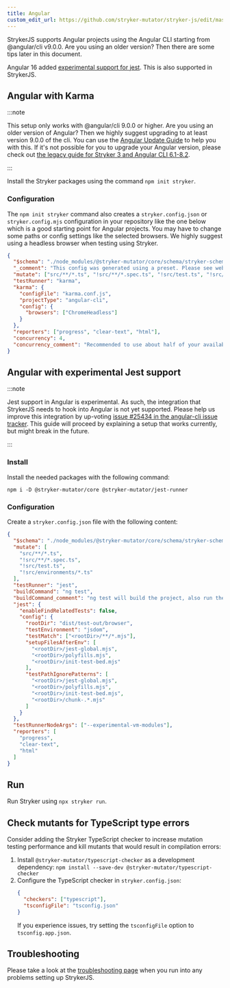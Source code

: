 ```yaml
---
title: Angular
custom_edit_url: https://github.com/stryker-mutator/stryker-js/edit/master/docs/guides/angular.md
---
```


StrykerJS supports Angular projects using the Angular CLI starting from @angular/cli v9.0.0. Are you using an older version? Then there are some tips later in this document.

Angular 16 added [experimental support for jest](https://blog.angular.io/angular-v16-is-here-4d7a28ec680d#1048). This is also supported in StrykerJS.


## Angular with Karma

:::note 

This setup only works with @angular/cli 9.0.0 or higher. Are you using an older version of Angular? Then we highly suggest upgrading to at least version 9.0.0 of the cli. You can use the [Angular Update Guide](https://update.angular.io/) to help you with this. If it's not possible for you to upgrade your Angular version, please check out [the legacy guide for Stryker 3 and Angular CLI 6.1-8.2](./legacy/stryker-3/angular.md).

:::

Install the Stryker packages using the command `npm init stryker`.

### Configuration

The `npm init stryker` command also creates a `stryker.config.json` or `stryker.config.mjs` configuration in your repository
like the one below which is a good starting point for Angular projects.
You may have to change some paths or config settings like the selected browsers.
We highly suggest using a headless browser when testing using Stryker.

```json
{
  "$schema": "./node_modules/@stryker-mutator/core/schema/stryker-schema.json",
  "_comment": "This config was generated using a preset. Please see website for more information: https://stryker-mutator.io/docs/stryker-js/guides/angular",
  "mutate": ["src/**/*.ts", "!src/**/*.spec.ts", "!src/test.ts", "!src/environments/*.ts"],
  "testRunner": "karma",
  "karma": {
    "configFile": "karma.conf.js",
    "projectType": "angular-cli",
    "config": {
      "browsers": ["ChromeHeadless"]
    }
  },
  "reporters": ["progress", "clear-text", "html"],
  "concurrency": 4,
  "concurrency_comment": "Recommended to use about half of your available cores when running stryker with angular"
}
```

## Angular with experimental Jest support

:::note

Jest support in Angular is experimental. As such, the integration that StrykerJS needs to hook into Angular is not yet supported. Please help us improve this integration by up-voting [issue #25434 in the angular-cli issue tracker](https://github.com/angular/angular-cli/issues/25434). This guide will proceed by explaining a setup that works currently, but might break in the future.

:::

### Install

Install the needed packages with the following command: 

```shell
npm i -D @stryker-mutator/core @stryker-mutator/jest-runner
```

### Configuration

Create a `stryker.config.json` file with the following content:

```json
{
  "$schema": "./node_modules/@stryker-mutator/core/schema/stryker-schema.json",
  "mutate": [
    "src/**/*.ts",
    "!src/**/*.spec.ts",
    "!src/test.ts",
    "!src/environments/*.ts"
  ],
  "testRunner": "jest",
  "buildCommand": "ng test",
  "buildCommand_comment": "ng test will build the project, also run the tests once. Please up-vote this issue to improve this behavior: https://github.com/angular/angular-cli/issues/25434",
  "jest": {
    "enableFindRelatedTests": false,
    "config": {
      "rootDir": "dist/test-out/browser",
      "testEnvironment": "jsdom",
      "testMatch": ["<rootDir>/**/*.mjs"],
      "setupFilesAfterEnv": [
        "<rootDir>/jest-global.mjs",
        "<rootDir>/polyfills.mjs",
        "<rootDir>/init-test-bed.mjs"
      ],
      "testPathIgnorePatterns": [
        "<rootDir>/jest-global.mjs",
        "<rootDir>/polyfills.mjs",
        "<rootDir>/init-test-bed.mjs",
        "<rootDir>/chunk-.*.mjs"
      ]
    }
  },
  "testRunnerNodeArgs": ["--experimental-vm-modules"],
  "reporters": [
    "progress",
    "clear-text",
    "html"
  ]
}
```

## Run

Run Stryker using `npx stryker run`.

## Check mutants for TypeScript type errors

Consider adding the Stryker TypeScript checker to increase mutation testing performance and kill mutants that would result in compilation errors:

1. Install `@stryker-mutator/typescript-checker` as a development dependency:
   `npm install --save-dev @stryker-mutator/typescript-checker`
1. Configure the TypeScript checker in `stryker.config.json`:
   ```json
   {
     "checkers": ["typescript"],
     "tsconfigFile": "tsconfig.json"
   }
   ```
   If you experience issues, try setting the `tsconfigFile` option to `tsconfig.app.json`.


## Troubleshooting

Please take a look at the [troubleshooting page](../troubleshooting.md) when you run into any problems setting up StrykerJS.
